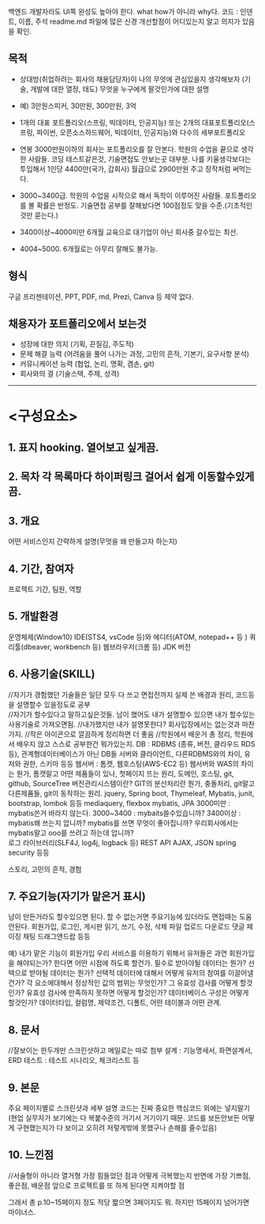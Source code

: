 백엔드 개발자라도 UI쪽 완성도 높아야 한다.
what how가 아니라 why다.
코드 : 인덴트, 이름, 주석
readme.md 파일에 많은 신경
개선할점이 어디있는지 알고 의지가 있음을 확인.

## 목적
- 상대방(취업하려는 회사의 채용담당자)이 나의 무엇에 관심있을지 생각해보자
  (기술, 개발에 대한 열정, 태도)
  무엇을 누구에게 팔것인가에 대한 설명
- 예) 3만원스피커, 30만원, 300만원, 3억
- 1개의 대표 포트폴리오(스프링, 빅데이터, 인공지능) 또는 2개의 대표포트폴리오(스프링, 파이썬, 오픈소스하드웨어, 빅데이터, 인공지능)와 다수의 세부포트폴리오
- 연봉 3000만원이하의 회사는 포트폴리오를 잘 안본다. 학원의 수업을 끝으로 생각한 사람들.
코딩 테스트같은것, 기술면접도 안보는곳 대부분.
나를 키울생각보다는 투입해서 1인당 4400만(국가, 갑회사) 월급으로 2900만원 주고 장작처럼 써먹는다.

- 3000~3400급. 학원의 수업을 시작으로 해서 독학이 이루어진 사람들.
포트폴리오를 볼 확률은 반정도. 기술면접 공부를 잘해놨다면 100점정도 맞을 수준.(기초적인것만 묻는다.)

- 3400이상~4000미만
6개월 교육으로 대기업이 아닌 회사중 갈수있는 최선.

- 4004~5000. 6개월로는 아무리 잘해도 불가능.

<!-- - 포트폴리오 만든것만 봐도 오 이 신입 일 깔끔하게 처리잘하고, 문서작성능력도 좋고 자기 포트폴리오에 대해서 뭐가 중요한지 잘 파악하고있네 느낌 주게끔 -->

## 형식
구글 프리젠테이션, PPT, PDF, md, Prezi, Canva 등 제약 없다.

## 채용자가 포트폴리오에서 보는것
- 성장에 대한 의지 (기획, 끈질김, 주도적)
- 문제 해결 능력 (어려움을 풀어 나가는 과정, 고민의 흔적, 기본기, 요구사항 분석)
- 커뮤니케이션 능력 (협업, 논리, 명확, 겸손, git)
- 회사와의 결 (기술스택, 주제, 성격)

---
# <구성요소>
## 1. 표지   hooking. 열어보고 싶게끔.
## 2. 목차   각 목록마다 하이퍼링크 걸어서 쉽게 이동할수있게끔.

## 3. 개요
어떤 서비스인지 간략하게 설명(무엇을 왜 만들고자 하는지)

## 4. 기간, 참여자
프로젝트 기간, 팀원, 역할

## 5. 개발환경
운영체제(Window10)
IDE(STS4, vsCode 등)와 에디터(ATOM, notepad++ 등 )
쿼리툴(dbeaver, workbench 등)
웹브라우저(크롬 등)
JDK 버전

## 6. 사용기술(SKILL)
//자기가 경험했던 기술들은 일단 모두 다 쓰고 면접전까지 실제 쓴 배경과 원리, 코드등을 설명할수 있을정도로 공부\
//자기가 할수있다고 말하고싶은것들. 남이 했어도 내가 설명할수 있으면 내가 할수있는 사용기술로 가져오면됨.
//내가했지만 내가 설명못한다? 회사입장에서는 없는것과 마찬가지.
//작은 아이콘으로 깔끔하게 정리하면 더 좋음
//학원에서 배운거 총 정리, 학원에서 배우지 않고 스스로 공부한건 뭐가있는지.
DB : RDBMS (종류, 버전, 클라우드 RDS 등), 관계형데이터베이스가 아닌 DB들
  서버와 클라이언트, 다른RDBMS와의 차이, 유저와 권한, 스키마 등등
웹서버 : 톰캣, 웹호스팅(AWS-EC2 등)
  웹서버와 WAS의 차이는 뭔가, 톰캣말고 어떤 제품들이 있나, 첫페이지 뜨는 원리, 도메인, 호스팅,
git, github, SourceTree
  버전관리시스템이란?  GIT의 분산처리란 뭔가, 충돌처리, git말고 다른제품들, git이 동작하는 원리.
jquery, Spring boot, Thymeleaf, Mybatis, junit, bootstrap, lombok 등등
mediaquery, flexbox
mybatis, JPA
  3000미만 : mybatis쓴거 바라지 않는다.
  3000~3400 : mybaits쓸수있습니까?
  3400이상 : mybatis왜 쓰는지 압니까?  mybatis를 쓰면 무엇이 좋아집니까?  우리회사에서는 mybatis말고 ooo를 쓰려고 하는데 압니까?  
로그 라이브러리(SLF4J, log4j, logback 등)
REST API
AJAX, JSON
spring security 등등

스토리, 고민의 흔적, 경험

## 7. 주요기능(자기가 맡은거 표시)
남이 만든거라도 할수있으면 된다. 할 수 없는거면 주요기능에 있더라도 면접때는 도움안된다.
회원가입, 로그인,
게시판 읽기, 쓰기, 수정, 삭제
파일 업로드 다운로드
댓글
페이징
채팅
드래그앤드랍
등등

예) 
내가 맡은 기능이 회원가입
우리 서비스를 이용하기 위해서 유저들은 과연 회원가입을 해야되는가?
한다면 어떤 시점에 하도록 할건가.
필수로 받아야될 데이터는 뭔가?   선택으로 받야될 데이터는 뭔가?
선택적 데이터에 대해서 어떻게 유저의 참여를 이끌어낼건가?
각 요소에대해서 정상적인 값의 범위는 무엇인가?
  그 유효성 검사를 어떻게 할것인가?
  유효성 검사에 만족하지 못하면 어떻게 할것인가?
데이터베이스 구성은 어떻게 할것인가? 데이터타입, 컬럼명, 제약조건, 디폴트, 어떤 테이블과 어떤 관계.

## 8. 문서
//잘보이는 한두개만 스크린샷하고 메일로는 따로 첨부
설계 : 기능명세서, 화면설계서, ERD
테스트 : 테스트 시나리오, 체크리스트 등

## 9. 본문
주요 페이지별로 스크린샷과 세부 설명
코드는 진짜 중요한 핵심코드 외에는 넣지말기(현업 실무자가 보기에는 다 복붙수준의 거기서 거기이기 때문. 코드를 보든안보든 어떻게 구현했는지가 다 보이고 오히려 저렇게밖에 못했구나 손해를 줄수있음)

## 10. 느낀점
//서술형이 아니라 열거형
가장 힘들었던 점과 어떻게 극복했는지
반면에 가장 기쁘점,좋은점, 배운점
앞으로 프로젝트를 또 하게 된다면 지켜야할 점


그래서 총 p.10~15페이지 정도 적당
짧으면 3페이지도 뭐.
하지만 15페이지 넘어가면 마이너스.
